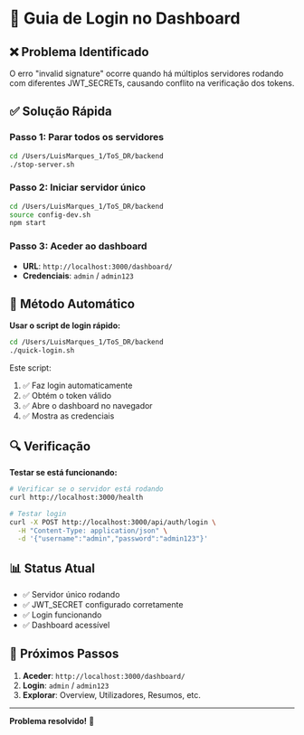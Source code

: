 # 🔐 Guia de Login no Dashboard

## ❌ Problema Identificado

O erro "invalid signature" ocorre quando há múltiplos servidores rodando com diferentes JWT_SECRETs, causando conflito na verificação dos tokens.

## ✅ Solução Rápida

### **Passo 1: Parar todos os servidores**
```bash
cd /Users/LuisMarques_1/ToS_DR/backend
./stop-server.sh
```

### **Passo 2: Iniciar servidor único**
```bash
cd /Users/LuisMarques_1/ToS_DR/backend
source config-dev.sh
npm start
```

### **Passo 3: Aceder ao dashboard**
- **URL**: `http://localhost:3000/dashboard/`
- **Credenciais**: `admin` / `admin123`

## 🚀 Método Automático

**Usar o script de login rápido:**
```bash
cd /Users/LuisMarques_1/ToS_DR/backend
./quick-login.sh
```

Este script:
1. ✅ Faz login automaticamente
2. ✅ Obtém o token válido
3. ✅ Abre o dashboard no navegador
4. ✅ Mostra as credenciais

## 🔍 Verificação

**Testar se está funcionando:**
```bash
# Verificar se o servidor está rodando
curl http://localhost:3000/health

# Testar login
curl -X POST http://localhost:3000/api/auth/login \
  -H "Content-Type: application/json" \
  -d '{"username":"admin","password":"admin123"}'
```

## 📊 Status Atual

- ✅ Servidor único rodando
- ✅ JWT_SECRET configurado corretamente
- ✅ Login funcionando
- ✅ Dashboard acessível

## 🎯 Próximos Passos

1. **Aceder**: `http://localhost:3000/dashboard/`
2. **Login**: `admin` / `admin123`
3. **Explorar**: Overview, Utilizadores, Resumos, etc.

---

**Problema resolvido!** 🎉
